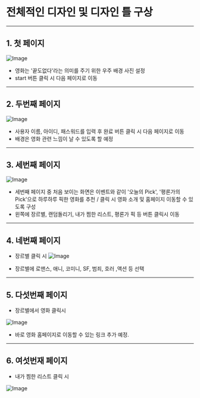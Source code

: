 # 전체적인 디자인 및 디자인 틀 구상
---
## 1. 첫 페이지
![Image](https://github.com/user-attachments/assets/7f908ab1-5b76-4115-ba32-755977eba011)

- 영화는 '끝도없다'라는 의미를 주기 위한 우주 배경 사진 설정
- start 버튼 클릭 시 다음 페이지로 이동
---
## 2. 두번째 페이지
![Image](https://github.com/user-attachments/assets/0ddcdddb-2acc-4cb2-9a6f-d1e0a7c35b9b)

- 사용자 이름, 아이디, 패스워드를 입력 후 완료 버튼 클릭 시 다음 페이지로 이동
- 배경은 영화 관련 느낌이 날 수 있도록 할 예정
---
## 3. 세번째 페이지
![Image](https://github.com/user-attachments/assets/da092472-d76e-4534-ac0c-a723c8ca5a89)

- 세번째 페이지 중 처음 보이는 화면은 이벤트와 같이 '오늘의 Pick', '평론가의 Pick'으로 하루하루 픽한 영화를 추천 / 클릭 시 영화 소개 및 홈페이지 이동할 수 있도록 구성
- 왼쪽에 장르별, 랜덤돌리기, 내가 찜한 리스트, 평론가 픽 등 버튼 클릭시 이동
---
## 4. 네번째 페이지
* 장르별 클릭 시
 ![Image](https://github.com/user-attachments/assets/cc025218-716d-432d-9079-a2a99db4b8e5)

- 장르별에 로맨스, 애니, 코미니, SF, 범죄, 호러 ,액션 등 선택

---
## 5. 다섯번째 페이지
* 장르별에서 영화 클릭시
  
 ![Image](https://github.com/user-attachments/assets/83200330-92c6-49ee-9c46-6fd101d059f2)

  - 바로 영화 홈페이지로 이동할 수 있는 링크 추가 예정.
---
## 6. 여섯번재 페이지
* 내가 찜한 리스트 클릭 시

 ![Image](https://github.com/user-attachments/assets/e46860fc-6147-4207-8962-5f306586d148)

  
  

 

